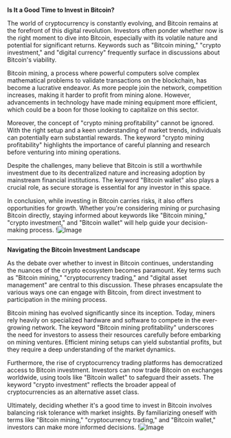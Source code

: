 **Is It a Good Time to Invest in Bitcoin?**

The world of cryptocurrency is constantly evolving, and Bitcoin remains at the forefront of this digital revolution. Investors often ponder whether now is the right moment to dive into Bitcoin, especially with its volatile nature and potential for significant returns. Keywords such as "Bitcoin mining," "crypto investment," and "digital currency" frequently surface in discussions about Bitcoin's viability.

Bitcoin mining, a process where powerful computers solve complex mathematical problems to validate transactions on the blockchain, has become a lucrative endeavor. As more people join the network, competition increases, making it harder to profit from mining alone. However, advancements in technology have made mining equipment more efficient, which could be a boon for those looking to capitalize on this sector.

Moreover, the concept of "crypto mining profitability" cannot be ignored. With the right setup and a keen understanding of market trends, individuals can potentially earn substantial rewards. The keyword "crypto mining profitability" highlights the importance of careful planning and research before venturing into mining operations.

Despite the challenges, many believe that Bitcoin is still a worthwhile investment due to its decentralized nature and increasing adoption by mainstream financial institutions. The keyword "Bitcoin wallet" also plays a crucial role, as secure storage is essential for any investor in this space.

In conclusion, while investing in Bitcoin carries risks, it also offers opportunities for growth. Whether you're considering mining or purchasing Bitcoin directly, staying informed about keywords like "Bitcoin mining," "crypto investment," and "Bitcoin wallet" will help guide your decision-making process. !![Image](https://github.com/user-attachments/assets/3be06921-4469-491d-bd37-5f14c53422b7)

---

**Navigating the Bitcoin Investment Landscape**

As the debate over whether to invest in Bitcoin continues, understanding the nuances of the crypto ecosystem becomes paramount. Key terms such as "Bitcoin mining," "cryptocurrency trading," and "digital asset management" are central to this discussion. These phrases encapsulate the various ways one can engage with Bitcoin, from direct investment to participation in the mining process.

Bitcoin mining has evolved significantly since its inception. Today, miners rely heavily on specialized hardware and software to compete in the ever-growing network. The keyword "Bitcoin mining profitability" underscores the need for investors to assess their resources carefully before embarking on mining ventures. Efficient mining setups can yield substantial profits, but they require a deep understanding of the market dynamics.

Furthermore, the rise of cryptocurrency trading platforms has democratized access to Bitcoin investment. Investors can now trade Bitcoin on exchanges worldwide, using tools like "Bitcoin wallet" to safeguard their assets. The keyword "crypto investment" reflects the broader appeal of cryptocurrencies as an alternative asset class.

Ultimately, deciding whether it's a good time to invest in Bitcoin involves balancing risk tolerance with market insights. By familiarizing oneself with terms like "Bitcoin mining," "cryptocurrency trading," and "Bitcoin wallet," investors can make more informed decisions. !![Image](https://github.com/user-attachments/assets/3be06921-4469-491d-bd37-5f14c53422b7)